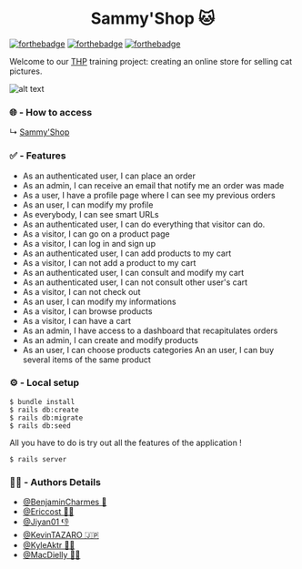 <h1 align="center">Sammy'Shop 🐱</h1>

[![forthebadge](https://forthebadge.com/images/badges/made-with-ruby.svg)](https://forthebadge.com)
[![forthebadge](https://forthebadge.com/images/badges/uses-js.svg)](https://forthebadge.com)
[![forthebadge](https://forthebadge.com/images/badges/built-with-love.svg)](https://forthebadge.com)

Welcome to our [THP](https://www.thehackingproject.org) training project: creating an online store for selling cat pictures.

![alt text](https://cdn.discordapp.com/attachments/1030376579878096916/1046815408516235264/1669649329453.jpg)

### 🌐 - How to access

↳ [Sammy'Shop](https://sammy-cat.fly.dev/items) 

### ✅ - Features

- As an authenticated user, I can place an order
- As an admin, I can receive an email that notify me an order was made
- As a user, I have a profile page where I can see my previous orders
- As an user, I can modify my profile
- As everybody, I can see smart URLs
- As an authenticated user, I can do everything that visitor can do.
- As a visitor, I can go on a product page
- As a visitor, I can log in and sign up
- As an authenticated user, I can add products to my cart
- As a visitor, I can not add a product to my cart
- As an authenticated user, I can consult and modify my cart
- As an authenticated user, I can not consult other user's cart
- As a visitor, I can not check out
- As an user, I can modify my informations
- As a visitor, I can browse products
- As a visitor, I can have a cart
- As an admin, I have access to a dashboard that recapitulates orders
- As an admin, I can create and modify products
- As an user, I can choose products categories
An an user, I can buy several items of the same product

### ⚙️ - Local setup 

``` Shell
$ bundle install
$ rails db:create
$ rails db:migrate
$ rails db:seed
```

All you have to do is try out all the features of the application ! 

``` Shell
$ rails server 
```


### 👨‍💻 - Authors Details 

- [@BenjaminCharmes 💸](https://github.com/BenjaminCharmes)
- [@Ericcost 👨‍🔬](https://github.com/Ericcost)
- [@Jiyan01 👎](https://github.com/Jiyan01)
- [@KevinTAZARO 🇯🇵](https://github.com/KevinTAZARO)
- [@KyleAktr 👨‍🎨](https://github.com/KyleAktr)
- [@MacDielly 👨‍🌾](https://github.com/MacDielly)